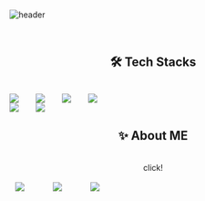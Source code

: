 <br>

![header](https://capsule-render.vercel.app/api?type=waving&color=auto&height=300&section=header&text=SoonHeumJin&fontSize=40)

<br>

<h2 align=center>🛠️ Tech Stacks</h2>

<br>

<div align=center style="display: flex; gap: 30px; align-items: center;">
  <img src="https://img.shields.io/badge/html5-E34F26?&style=for-the-badge&logo=html5&logoColor=white" />
  <img src="https://img.shields.io/badge/css3-1572B6?&style=for-the-badge&logo=css3&logoColor=white" />
  <img src="https://img.shields.io/badge/javascript-F7DF1E?&style=for-the-badge&logo=javascript&logoColor=white" />
  <img src="https://img.shields.io/badge/jquery-0769AD?&style=for-the-badge&logo=jquery&logoColor=white" />
</div>
<div align=center style="display: flex; gap: 30px; align-items: center;">
  <img src="https://img.shields.io/badge/nodejs-5FA04E?&style=for-the-badge&logo=nodedotjs&logoColor=white" />
  <img src="https://img.shields.io/badge/mysql-4479A1?&style=for-the-badge&logo=mysql&logoColor=white" />
  
</div>

<h2 align=center>✨ About ME</h2>

<br>

<div  align=center>click!</div>

<br>

<div align=center style="display: flex; gap: 30px; align-items: center;">
<a href="https://instagram.com/heum._.chit__">
    <img 
        src="http://img.shields.io/badge/-Instagram-FF0069?style=for-the-badge&logo=Instagram&link=https://instagram.com/heum._.chit__/"
        style="height : auto; margin-left : 10px; margin-right : 10px;"/>
</a>
   <a href="https://github.com/heum23">
    <img 
        src="http://img.shields.io/badge/-github-181717?style=for-the-badge&logo=github&link=https://github.com/heum23/"
        style="height : auto; margin-left : 10px; margin-right : 10px;"/>
</a>
  <a href="https://www.notion.so/18faabc21f338017ae30ded220b685a4">
    <img 
        src="http://img.shields.io/badge/-notion-000000?style=for-the-badge&logo=notion&link=https://www.notion.so/18faabc21f338017ae30ded220b685a4"
        style="height : auto; margin-left : 10px; margin-right : 10px;"/>
</a>
 

</div>


<!--
**heum23/heum23** is a ✨ _special_ ✨ repository because its `README.md` (this file) appears on your GitHub profile.

Here are some ideas to get you started:

- 🔭 I’m currently working on ...
- 🌱 I’m currently learning ...
- 👯 I’m looking to collaborate on ...
- 🤔 I’m looking for help with ...
- 💬 Ask me about ...
- 📫 How to reach me: ...
- 😄 Pronouns: ...
- ⚡ Fun fact: ...
-->
